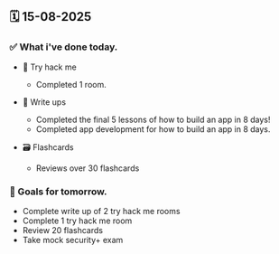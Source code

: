 ## 🗓️ 15-08-2025

### ✅ What i've done today.
- 👾 Try hack me
  - Completed 1 room.
 
- 📝 Write ups
  - Completed the final 5 lessons of how to build an app in 8 days!
  - Completed app development for how to build an app in 8 days.

- 🗃️ Flashcards
  - Reviews over 30 flashcards
 

### 🎯 Goals for tomorrow.
- Complete write up of 2 try hack me rooms
- Complete 1 try hack me room
- Review 20 flashcards
- Take mock security+ exam
